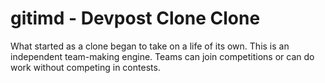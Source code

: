 # gitimd - Devpost Clone Clone
What started as a clone began to take on a life of its own.
This is an independent team-making engine.
Teams can join competitions or can do work without competing in contests.
